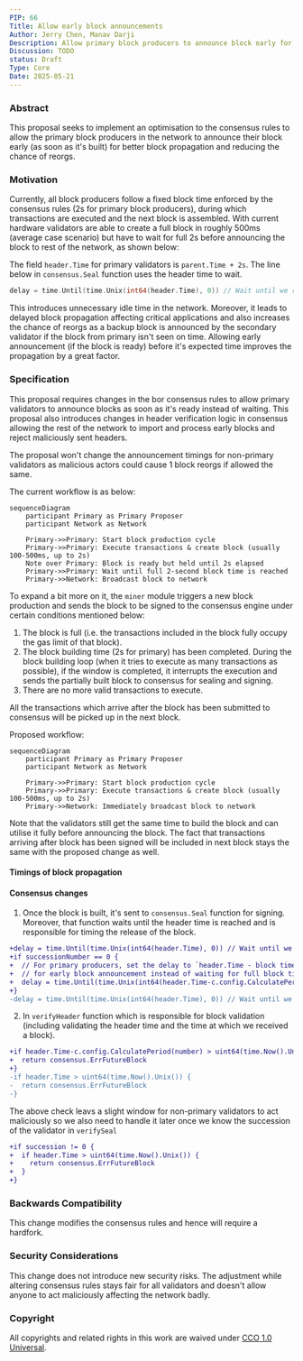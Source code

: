 ```yaml
---
PIP: 66
Title: Allow early block announcements
Author: Jerry Chen, Manav Darji
Description: Allow primary block producers to announce block early for better block propagation.
Discussion: TODO
status: Draft
Type: Core
Date: 2025-05-21
---
```


### Abstract
This proposal seeks to implement an optimisation to the consensus rules to allow the primary block producers in the network to announce their block early (as soon as it's built) for better block propagation and reducing the chance of reorgs.

### Motivation
Currently, all block producers follow a fixed block time enforced by the consensus rules (2s for primary block producers), during which transactions are executed and the next block is assembled. With current hardware validators are able to create a full block in roughly 500ms (average case scenario) but have to wait for full 2s 
before announcing the block to rest of the network, as shown below: 

The field `header.Time` for primary validators is `parent.Time + 2s`. The line below in `consensus.Seal` function uses the header time to wait.
```go
delay = time.Until(time.Unix(int64(header.Time), 0)) // Wait until we reach header time
```

This introduces unnecessary idle time in the network. Moreover, it leads to delayed block propagation affecting critical applications and also increases the chance of reorgs as a backup block is announced by the secondary validator if the block from primary isn't seen on time. Allowing early announcement 
(if the block is ready) before it's expected time improves the propagation by a great factor.

### Specification
This proposal requires changes in the bor consensus rules to allow primary validators to announce blocks as soon as it's ready instead of waiting. This proposal also introduces changes in header verification logic in consensus allowing the rest of the network to import and process early blocks and reject maliciously sent headers.

The proposal won't change the announcement timings for non-primary validators as malicious actors could cause 1 block reorgs if allowed the same.

The current workflow is as below:
```mermaid
sequenceDiagram
    participant Primary as Primary Proposer
    participant Network as Network

    Primary->>Primary: Start block production cycle
    Primary->>Primary: Execute transactions & create block (usually 100-500ms, up to 2s)
    Note over Primary: Block is ready but held until 2s elapsed
    Primary->>Primary: Wait until full 2-second block time is reached
    Primary->>Network: Broadcast block to network
```

To expand a bit more on it, the `miner` module triggers a new block production and sends the block to be signed to the consensus engine under certain conditions mentioned below:
1. The block is full (i.e. the transactions included in the block fully occupy the gas limit of that block).
2. The block building time (2s for primary) has been completed. During the block building loop (when it tries to execute as many transactions as possible), if the window is completed, it interrupts the execution and sends the partially built block to consensus for sealing and signing.
3. There are no more valid transactions to execute.

All the transactions which arrive after the block has been submitted to consensus will be picked up in the next block. 

Proposed workflow:
```mermaid
sequenceDiagram
    participant Primary as Primary Proposer
    participant Network as Network

    Primary->>Primary: Start block production cycle
    Primary->>Primary: Execute transactions & create block (usually 100-500ms, up to 2s)
    Primary->>Network: Immediately broadcast block to network
```

Note that the validators still get the same time to build the block and can utilise it fully before announcing the block. The fact that transactions arriving after block has been signed will be included in next block stays the same with the proposed change as well.

#### Timings of block propagation

#### Consensus changes

1. Once the block is built, it's sent to `consensus.Seal` function for signing. Moreover, that function waits until the header time is reached and is responsible for timing the release of the block.
```diff
+delay = time.Until(time.Unix(int64(header.Time), 0)) // Wait until we reach header time for non-primary validators
+if successionNumber == 0 {
+  // For primary producers, set the delay to `header.Time - block time` instead of `header.Time`
+  // for early block announcement instead of waiting for full block time.
+  delay = time.Until(time.Unix(int64(header.Time-c.config.CalculatePeriod(number)), 0))
+}
-delay = time.Until(time.Unix(int64(header.Time), 0)) // Wait until we reach header time
```

2. In `verifyHeader` function which is responsible for block validation (including validating the header time and the time at which we received a block).
```diff
+if header.Time-c.config.CalculatePeriod(number) > uint64(time.Now().Unix()) {
+  return consensus.ErrFutureBlock
+}
-if header.Time > uint64(time.Now().Unix()) {
-  return consensus.ErrFutureBlock
-}
```

The above check leavs a slight window for non-primary validators to act maliciously so we also need to handle it later once we know the succession of the validator in `verifySeal`
```diff
+if succession != 0 {
+  if header.Time > uint64(time.Now().Unix()) {
+    return consensus.ErrFutureBlock
+  }
+}
```

### Backwards Compatibility
This change modifies the consensus rules and hence will require a hardfork. 

### Security Considerations
This change does not introduce new security risks. The adjustment while altering consensus rules stays fair for all validators and doesn't allow anyone to act maliciously affecting the network badly. 

### Copyright

All copyrights and related rights in this work are waived under [CCO 1.0 Universal](https://creativecommons.org/publicdomain/zero/1.0/legalcode).
